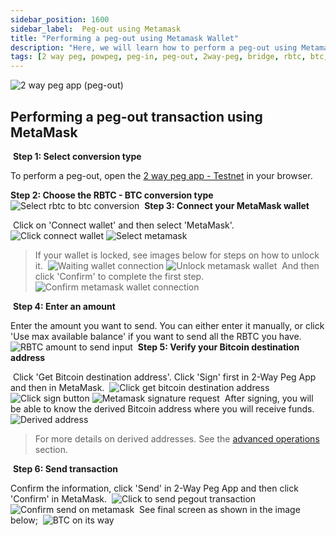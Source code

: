 ```yaml
---
sidebar_position: 1600
sidebar_label:  Peg-out using Metamask
title: "Performing a peg-out using Metamask Wallet"
description: "Here, we will learn how to perform a peg-out using Metamask Wallet."
tags: [2 way peg, powpeg, peg-in, peg-out, 2way-peg, bridge, rbtc, btc, testnet, mainnet, trezor, liquality, leger, guide, setup, integrate, use]
---
```



![2 way peg app (peg-out)](/img/resources/two-way-peg-app/pegout.gif)

## Performing a peg-out transaction using MetaMask
​
**Step 1: Select conversion type**

To perform a peg-out, open  the [2 way peg app - Testnet](https://app.2wp.testnet.rootstock.io/) in your browser.

**Step 2: Choose the RBTC - BTC conversion type**
​
![Select rbtc to btc conversion](/img/resources/two-way-peg-app/select-rbtc-to-btc-conversion.png)
​
**Step 3: Connect your MetaMask wallet**

​
Click on 'Connect wallet' and then select 'MetaMask'.
​
![Click connect wallet](/img/resources/two-way-peg-app/connect-wallet-btn.png)
![Select metamask](/img/resources/two-way-peg-app/select-metamask.png)
​
> If your wallet is locked, see images below for steps on how to unlock it.
​
![Waiting wallet connection](/img/resources/two-way-peg-app/waiting-wallet-connection.png)
![Unlock metamask wallet](/img/resources/two-way-peg-app/unlock-metamask.png)
​
And then click 'Confirm' to complete the first step.
​
![Confirm metamask wallet connection](/img/resources/two-way-peg-app/confirm-metamask.png)

​
**Step 4: Enter an amount**


Enter the amount you want to send​. You can either enter it manually, 
or click 'Use max available balance' if you want to send all the RBTC you have.
​
![RBTC amount to send input](/img/resources/two-way-peg-app/amount-input.png)
​
**Step 5: Verify your Bitcoin destination address**

​
Click 'Get Bitcoin destination address'. Click 'Sign' first in 2-Way Peg App and then in MetaMask.
​
![Click get bitcoin destination address](/img/resources/two-way-peg-app/get-destination-address.png)
![Click sign button](/img/resources/two-way-peg-app/sign-message.png)
![Metamask signature request](/img/resources/two-way-peg-app/signature-metamask.png)
​
After signing, you will be able to know the derived Bitcoin address where you will receive funds.
​
![Derived address](/img/resources/two-way-peg-app/derivated-address.png)

> For more details on derived addresses. See the [advanced operations](/resources/guides/two-way-peg-app/pegout/deriving-electrum) section.

​
**Step 6: Send transaction**


Confirm the information, click 'Send' in 2-Way Peg App and then  click 'Confirm' in MetaMask.
​
![Click to send pegout transaction](/img/resources/two-way-peg-app/send-pegout.png)
![Confirm send on metamask](/img/resources/two-way-peg-app/send-metamask.png)
​
See final screen as shown in the image below;
​
![BTC on its way](/img/resources/two-way-peg-app/final-screen-summary.png)